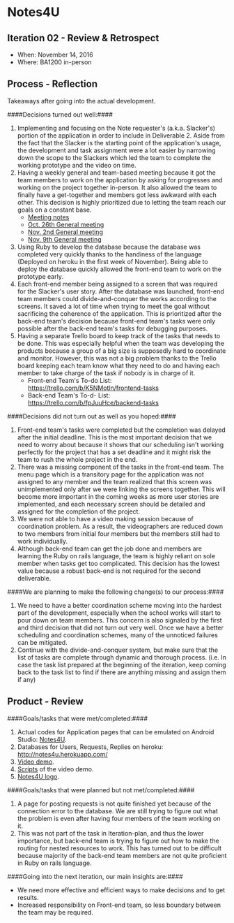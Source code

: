 # Notes4U

## Iteration 02 - Review & Retrospect

 * When: November 14, 2016
 * Where: BA1200 in-person

## Process - Reflection

Takeaways after going into the actual development.

####Decisions turned out well:####

 1. Implementing and focusing on the Note requester's (a.k.a. Slacker's) portion of the application in order to include in Deliverable 2. Aside from the fact that the Slacker is the starting point of the application's usage, the development and task assignment were a lot easier by narrowing down the scope to the Slackers which led the team to complete the working prototype and the video on time.
 2. Having a weekly general and team-based meeting because it got the team members to work on the application by asking for progresses and working on the project together in-person. It also allowed the team to finally have a get-together and members got less awkward with each other. This decision is highly prioritized due to letting the team reach our goals on a constant base.
    * [Meeting notes](https://github.com/csc301-fall-2016/project-team-19/tree/master/meeting_notes)
    * [Oct. 26th General meeting](https://trello.com/b/DNriMWwi/iteration-3-meeting-notes)
    * [Nov. 2nd General meeting](https://trello.com/b/4HBqngjm/iteration-4-meeting-notes)
    * [Nov. 9th General meeting](https://trello.com/b/pA00rNHs/iteration-meeting-5)
 3. Using Ruby to develop the database because the database was completed very quickly thanks to the handiness of the language (Deployed on heroku in the first week of November). Being able to deploy the database quickly allowed the front-end team to work on the prototype early.
 4. Each front-end member being assigned to a screen that was required for the Slacker's user story. After the database was launched, front-end team members could divide-and-conquer the works according to the screens. It saved a lot of time when trying to meet the goal without sacrificing the coherence of the application. This is prioritized after the back-end team's decision because front-end team's tasks were only possible after the back-end team's tasks for debugging purposes.
 5. Having a separate Trello board to keep track of the tasks that needs to be done. This was especially helpful when the team was developing the products because a group of a big size is supposedly hard to coordinate and monitor. However, this was not a big problem thanks to the Trello board keeping each team know what they need to do and having each member to take charge of the task if nobody is in charge of it.
    * Front-end Team's To-do List: https://trello.com/b/K5NMotln/frontend-tasks
    * Back-end Team's To-d- List: https://trello.com/b/fpJuuHce/backend-tasks




####Decisions did not turn out as well as you hoped:####

 1. Front-end team's tasks were completed but the completion was delayed after the initial deadline. This is the most important decision that we need to worry about because it shows that our scheduling isn't working perfectly for the project that has a set deadline and it might risk the team to rush the whole project in the end.
 2. There was a missing component of the tasks in the front-end team. The menu page which is a transitory page for the application was not assigned to any member and the team realized that this screen was unimplemented only after we were linking the screens together. This will become more important in the coming weeks as more user stories are implemented, and each necessary screen should be detailed and assigned for the completion of the project.
 3. We were not able to have a video making session because of coordination problem. As a result, the videographers are reduced down to two members from initial four members but the members still had to work individually.
 4. Although back-end team can get the job done and members are learning the Ruby on rails language, the team is highly reliant on sole member when tasks get too complicated. This decision has the lowest value because a robust back-end is not required for the second deliverable.

####We are planning to make the following change(s) to our process:####

 1. We need to have a better coordination scheme moving into the hardest part of the development, especially when the school works will start to pour down on team members. This concern is also signaled by the first and third decision that did not turn out very well. Once we have a better scheduling and coordination schemes, many of the unnoticed failures can be mitigated.
 2. Continue with the divide-and-conquer system, but make sure that the list of tasks are complete through dynamic and thorough process. (i.e. In case the task list prepared at the beginning of the iteration, keep coming back to the task list to find if there are anything missing and assign them if any)

## Product - Review

####Goals/tasks that were met/completed:####

 1. Actual codes for Application pages that can be emulated on Android Studio: [Notes4U](https://github.com/csc301-fall-2016/project-team-19/tree/master/Notes4U).
 2. Databases for Users, Requests, Replies on heroku: http://notes4u.herokuapp.com/
 3. [Video demo](https://github.com/csc301-fall-2016/project-team-19/blob/master/deliverables/Video_demo.mp4).
 4. [Scripts](https://github.com/csc301-fall-2016/project-team-19/blob/master/artifacts/script.txt) of the video demo.
 5. [Notes4U logo](https://github.com/csc301-fall-2016/project-team-19/blob/master/Notes4U/app/src/main/res/drawable/logo2.png).

####Goals/tasks that were planned but not met/completed:####

 1. A page for posting requests is not quite finished yet because of the connection error to the database. We are still trying to figure out what the problem is even after having four members of the team working on it.
 2. This was not part of the task in Iteration-plan, and thus the lower importance, but back-end team is trying to figure out how to make the routing for nested resources to work. This has turned out to be difficult because majority of the back-end team members are not quite proficient in Ruby on rails language.


####Going into the next iteration, our main insights are:####

 * We need more effective and efficient ways to make decisions and to get results.
 * Increased responsibility on Front-end team, so less boundary between the team may be required.
